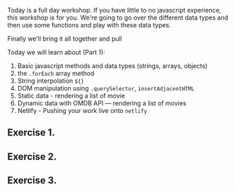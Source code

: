 <!-- Here you can find all the instructions to the days challenges -->

Today is a full day workshop. If you have little to no javascript experience, this workshop is for you.
We're going to go over the different data types and then use some functions and play with these data types.

Finally we'll bring it all together and pull

Today we will learn about (Part 1):

1. Basic javascript methods and data types (strings, arrays, objects)
2. the `.forEach` array method 
3. String interpolation `${}`
3. DOM manipulation using `.querySelector`, `insertAdjacentHTML`
4. Static data - rendering a list of movie
5. Dynamic data with OMDB API — rendering a list of movies 
6. Netlify - Pushing your work live onto `netlify`

Exercise 1.
- 


Exercise 2.
- 

Exercise 3. 
- 
